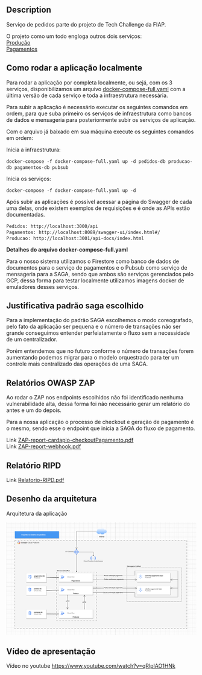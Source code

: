 ## Description

Serviço de pedidos parte do projeto de Tech Challenge da FIAP.

O projeto como um todo engloga outros dois serviços: <br>
[Produção](https://github.com/fiap-tech-challenge-soat1/fiap-tech-challenge-1-producao) <br>
[Pagamentos](https://github.com/fiap-tech-challenge-soat1/fiap-tech-challenge-1-pagamentos)

## Como rodar a aplicação localmente

Para rodar a aplicação por completa localmente, ou sejá, com os 3 serviços, disponibilizamos um arquivo [docker-compose-full.yaml](docker-compose-full.yaml) com a última versão de cada serviço e toda a infraestrutura necessária.

Para subir a aplicação é necessário executar os seguintes comandos em ordem, para que suba primeiro os serviços de infraestrutura como bancos de dados e mensageria para posteriormente subir os serviços de aplicação.

Com o arquivo já baixado em sua máquina execute os seguintes comandos em ordem:

Inicia a infraestrutura:
```
docker-compose -f docker-compose-full.yaml up -d pedidos-db producao-db pagamentos-db pubsub
````

Inicia os serviços:
```shell
docker-compose -f docker-compose-full.yaml up -d
```

Após subir as aplicações é possível acessar a página do Swagger de cada uma delas, onde existem exemplos de requisições e é onde as APIs estão documentadas.

```
Pedidos: http://localhost:3000/api
Pagamentos: http://localhost:8089/swagger-ui/index.html#/
Producao: http://localhost:3001/api-docs/index.html
```

**Detalhes do arquivo docker-compose-full.yaml**

Para o nosso sistema utilizamos o Firestore como banco de dados de documentos para o serviço de pagamentos e o Pubsub como serviço de mensageria para a SAGA, sendo que ambos são serviços gerenciados pelo GCP, dessa forma para testar localmente utilizamos imagens docker de emuladores desses serviços.

## Justificativa padrão saga escolhido

Para a implementação do padrão SAGA escolhemos o modo coreografado, pelo fato da aplicação ser pequena e o número de transações não ser grande conseguimos entender perfeiatamente o fluxo sem a necessidade de um centralizador. 

Porém entendemos que no futuro conforme o número de transações forem aumentando podemos migrar para o modelo orquestrado para ter um controle mais centralizado das operações de uma SAGA.

## Relatórios OWASP ZAP

Ao rodar o ZAP nos endpoints escolhidos não foi identificado nenhuma vulnerabilidade alta, dessa forma foi não necessário gerar um relatório do antes e um do depois.

Para a nossa aplicação o processo de checkout e geração de pagamento é o mesmo, sendo esse o endpoint que inicia a SAGA do fluxo de pagamento.

Link [ZAP-report-cardapio-checkoutPagamento.pdf](ZAP-report-cardapio-checkoutPagamento.pdf)<br>
Link [ZAP-report-webhook.pdf](ZAP-report-webhook.pdf)


## Relatório RIPD

Link [Relatorio-RIPD.pdf](Relatorio-RIPD.pdf)


## Desenho da arquitetura

Arquitetura da aplicação

![](desenho-arquitetura.png)

## Vídeo de apresentação

Vídeo no youtube https://www.youtube.com/watch?v=qRlpIAO1HNk

